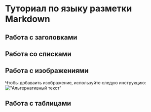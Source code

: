 # Туториал по языку разметки Markdown

## Работа с заголовками


## Работа со списками


## Работа с изображениями

Чтобы добаваить изображение, используйте следую инструкцию:
!["Альтернативный текст"](https://upload.wikimedia.org/wikipedia/commons/thumb/8/80/140-P1020281_-_Flickr_-_Laurie_Nature_Bee.jpg/1280px-140-P1020281_-_Flickr_-_Laurie_Nature_Bee.jpg
)


## Работа с таблицами